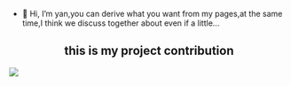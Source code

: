 - 👋 Hi, I’m yan,you can derive what you want from my pages,at the same time,I think we discuss together about even if a little...




## <center> this is my project contribution <center>
![](https://activity-graph.herokuapp.com/graph?username=zouzanyan&theme=react)

